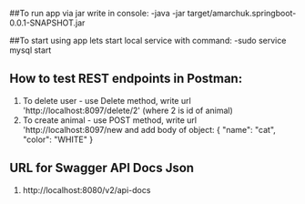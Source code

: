 ##To run app via jar write in console:
-java -jar target/amarchuk.springboot-0.0.1-SNAPSHOT.jar

##To start using app lets start local service with command:
-sudo service mysql start
 
 ## How to test REST endpoints in Postman:
 1. To delete user - use Delete method, write url 'http://localhost:8097/delete/2' (where 2 is id of animal)
 2. To create animal - use POST method, write url 'http://localhost:8097/new
    and add body of object:
{
    "name": "cat",
    "color": "WHITE"
}


## URL for Swagger API Docs Json
1. http://localhost:8080/v2/api-docs

 
 


